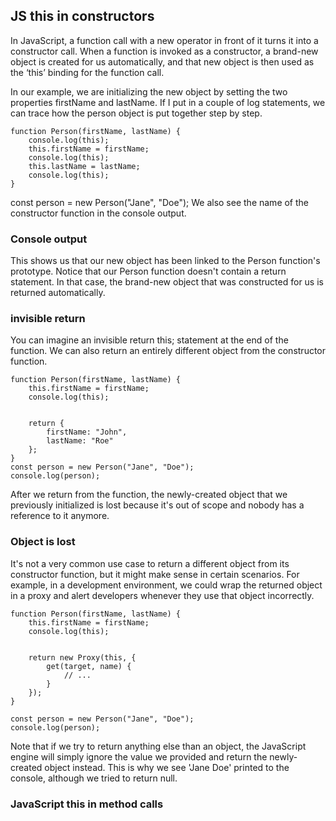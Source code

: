 ## JS this in constructors
In JavaScript, a function call with a new operator in front of it turns it into a constructor call. When a function is invoked as a constructor, a brand-new object is created for us automatically, and that new object is then used as the ‘this’ binding for the function call.

In our example, we are initializing the new object by setting the two properties firstName and lastName. If I put in a couple of log statements, we can trace how the person object is put together step by step.

```JS
function Person(firstName, lastName) {
    console.log(this);
    this.firstName = firstName;
    console.log(this);
    this.lastName = lastName;
    console.log(this);
}
```

const person = new Person("Jane", "Doe");
We also see the name of the constructor function in the console output.

### Console output


This shows us that our new object has been linked to the Person function's prototype. Notice that our Person function doesn't contain a return statement. In that case, the brand-new object that was constructed for us is returned automatically.


### invisible return


You can imagine an invisible return this; statement at the end of the function. We can also return an entirely different object from the constructor function.

```JS
function Person(firstName, lastName) {
    this.firstName = firstName;
    console.log(this);


    return {
        firstName: "John",
        lastName: "Roe"
    };
}
const person = new Person("Jane", "Doe");
console.log(person);
```


After we return from the function, the newly-created object that we previously initialized is lost because it's out of scope and nobody has a reference to it anymore.

### Object is lost


It's not a very common use case to return a different object from its constructor function, but it might make sense in certain scenarios. For example, in a development environment, we could wrap the returned object in a proxy and alert developers whenever they use that object incorrectly.

```JS
function Person(firstName, lastName) {
    this.firstName = firstName;
    console.log(this);


    return new Proxy(this, {
        get(target, name) {
            // ...
        }
    });
}

const person = new Person("Jane", "Doe");
console.log(person);
```
Note that if we try to return anything else than an object, the JavaScript engine will simply ignore the value we provided and return the newly-created object instead. This is why we see 'Jane Doe' printed to the console, although we tried to return null.

### JavaScript this in method calls

